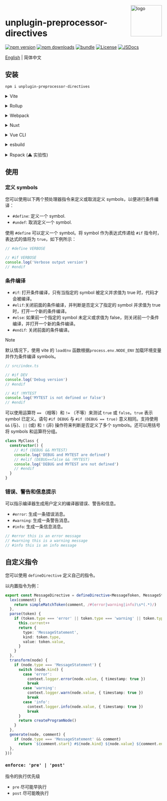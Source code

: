 <img src="assets/logo.svg" alt="logo" width="100" height="100" align="right" />

# unplugin-preprocessor-directives

[![npm version][npm-version-src]][npm-version-href]
[![npm downloads][npm-downloads-src]][npm-downloads-href]
[![bundle][bundle-src]][bundle-href]
[![License][license-src]][license-href]
[![JSDocs][jsdocs-src]][jsdocs-href]

[English](./README.md) | 简体中文

## 安装

```bash
npm i unplugin-preprocessor-directives
```

<details>
<summary>Vite</summary><br>

```ts
// vite.config.ts
import PreprocessorDirectives from 'unplugin-preprocessor-directives/vite'

export default defineConfig({
  plugins: [
    PreprocessorDirectives({ /* options */ }),
  ],
})
```

Example: [`playground/`](./playground/)

<br></details>

<details>
<summary>Rollup</summary><br>

```ts
// rollup.config.js
import PreprocessorDirectives from 'unplugin-preprocessor-directives/rollup'

export default {
  plugins: [
    PreprocessorDirectives({ /* options */ }),
  ],
}
```

<br></details>

<details>
<summary>Webpack</summary><br>

```ts
// webpack.config.js
module.exports = {
  /* ... */
  plugins: [
    require('unplugin-preprocessor-directives/webpack')({ /* options */ })
  ]
}
```

<br></details>

<details>
<summary>Nuxt</summary><br>

```ts
// nuxt.config.js
export default defineNuxtConfig({
  modules: [
    ['unplugin-preprocessor-directives/nuxt', { /* options */ }],
  ],
})
```

> This module works for both Nuxt 2 and [Nuxt Vite](https://github.com/nuxt/vite)

<br></details>

<details>
<summary>Vue CLI</summary><br>

```ts
// vue.config.js
module.exports = {
  configureWebpack: {
    plugins: [
      require('unplugin-preprocessor-directives/webpack')({ /* options */ }),
    ],
  },
}
```

<br></details>

<details>
<summary>esbuild</summary><br>

```ts
// esbuild.config.js
import { build } from 'esbuild'
import PreprocessorDirectives from 'unplugin-preprocessor-directives/esbuild'

build({
  plugins: [PreprocessorDirectives()],
})
```

<br></details>

<details>
<summary>Rspack (⚠️ 实验性)</summary><br>

```ts
// rspack.config.js
module.exports = {
  plugins: [
    require('unplugin-preprocessor-directives/rspack')({ /* options */ }),
  ],
}
```

<br></details>

## 使用

### 定义 symbols

您可以使用以下两个预处理器指令来定义或取消定义 symbols，以便进行条件编译：

- `#define`: 定义一个 symbol.
- `#undef`: 取消定义一个 symbol.

使用 `#define` 可以定义一个 symbol。将 symbol 作为表达式传递给 `#if` 指令时，表达式的值将为 `true`，如下例所示：

```ts
// #define VERBOSE

// #if VERBOSE
console.log('Verbose output version')
// #endif
```

### 条件编译

- `#if`: 打开条件编译，只有当指定的 symbol 被定义并求值为 true 时，代码才会被编译。
- `#elif`:关闭前面的条件编译，并判断是否定义了指定的 symbol 并求值为 true 时，打开一个新的条件编译。
- `#else`: 如果前一个指定的 symbol 未定义或求值为 false，则关闭前一个条件编译，并打开一个新的条件编译。
- `#endif`: 关闭前面的条件编译。

> [!NOTE]
> 默认情况下，使用 vite 的 `loadEnv` 函数根据`process.env.NODE_ENV` 加载环境变量并作为条件编译 symbols。

```ts
// src/index.ts

// #if DEV
console.log('Debug version')
// #endif

// #if !MYTEST
console.log('MYTEST is not defined or false')
// #endif
```

可以使用运算符 `==` （相等）和 `!=` （不等）来测试 `true` 或 `false`。`true` 表示 symbol 已定义。语句 `#if DEBUG` 与 `#if (DEBUG == true)` 意义相同。支持使用 `&&` (与)、`||` (或) 和 `!` (非) 操作符来判断是否定义了多个 symbols。还可以用括号将 symbols 和运算符分组。

```ts
class MyClass {
  constructor() {
    // #if (DEBUG && MYTEST)
    console.log('DEBUG and MYTEST are defined')
    // #elif (DEBUG==false && !MYTEST)
    console.log('DEBUG and MYTEST are not defined')
    // #endif
  }
}
```
### 错误、警告和信息提示

可以指示编译器生成用户定义的编译器错误、警告和信息。

- `#error`: 生成一条错误消息。
- `#warning`: 生成一条警告消息。
- `#info`: 生成一条信息消息。

```ts
// #error this is an error message
// #warning this is a warning message
// #info this is an info message
```

## 自定义指令

您可以使用 `defineDirective` 定义自己的指令。

以内置指令为例：

```ts
export const MessageDirective = defineDirective<MessageToken, MessageStatement>(context => ({
  lex(comment) {
    return simpleMatchToken(comment, /#(error|warning|info)\s*(.*)/)
  },
  parse(token) {
    if (token.type === 'error' || token.type === 'warning' || token.type === 'info') {
      this.current++
      return {
        type: 'MessageStatement',
        kind: token.type,
        value: token.value,
      }
    }
  },
  transform(node) {
    if (node.type === 'MessageStatement') {
      switch (node.kind) {
        case 'error':
          context.logger.error(node.value, { timestamp: true })
          break
        case 'warning':
          context.logger.warn(node.value, { timestamp: true })
          break
        case 'info':
          context.logger.info(node.value, { timestamp: true })
          break
      }
      return createProgramNode()
    }
  },
  generate(node, comment) {
    if (node.type === 'MessageStatement' && comment)
      return `${comment.start} #${node.kind} ${node.value} ${comment.end}`
  },
}))
```

### `enforce: 'pre' | 'post'`

指令的执行优先级

- `pre` 尽可能早执行
- `post` 尽可能晚执行

[npm-version-src]: https://img.shields.io/npm/v/unplugin-preprocessor-directives?style=flat&colorA=18181B&colorB=F0DB4F
[npm-version-href]: https://npmjs.com/package/unplugin-preprocessor-directives
[npm-downloads-src]: https://img.shields.io/npm/dm/unplugin-preprocessor-directives?style=flat&colorA=18181B&colorB=F0DB4F
[npm-downloads-href]: https://npmjs.com/package/unplugin-preprocessor-directives
[bundle-src]: https://img.shields.io/bundlephobia/minzip/unplugin-preprocessor-directives?style=flat&colorA=18181B&colorB=F0DB4F
[bundle-href]: https://bundlephobia.com/result?p=unplugin-preprocessor-directives
[license-src]: https://img.shields.io/github/license/kejunmao/unplugin-preprocessor-directives.svg?style=flat&colorA=18181B&colorB=F0DB4F
[license-href]: https://github.com/kejunmao/unplugin-preprocessor-directives/blob/main/LICENSE
[jsdocs-src]: https://img.shields.io/badge/jsDocs.io-reference-18181B?style=flat&colorA=18181B&colorB=F0DB4F
[jsdocs-href]: https://www.jsdocs.io/package/unplugin-preprocessor-directives
